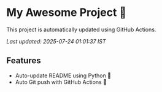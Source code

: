 # My Awesome Project 🚀

This project is automatically updated using GitHub Actions.

_Last updated: 2025-07-24 01:01:37 IST_

## Features
- Auto-update README using Python 🐍
- Auto Git push with GitHub Actions 🤖
